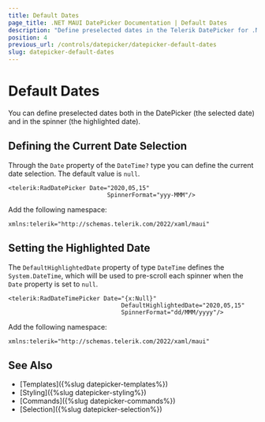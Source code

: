 ```yaml
---
title: Default Dates
page_title: .NET MAUI DatePicker Documentation | Default Dates
description: "Define preselected dates in the Telerik DatePicker for .NET MAUI and in the spinner."
position: 4
previous_url: /controls/datepicker/datepicker-default-dates
slug: datepicker-default-dates
---
```


# Default Dates

You can define preselected dates both in the DatePicker (the selected date) and in the spinner (the highlighted date).

## Defining the Current Date Selection

Through the `Date` property of the `DateTime?` type you can define the current date selection. The default value is `null`.

```XAML
<telerik:RadDatePicker Date="2020,05,15"
                            SpinnerFormat="yyy-MMM"/>
```

Add the following namespace:

```XAML
xmlns:telerik="http://schemas.telerik.com/2022/xaml/maui"
```

## Setting the Highlighted Date

The `DefaultHighlightedDate` property of type `DateTime` defines the `System.DateTime`, which will be used to pre-scroll each spinner when the `Date` property is set to `null`.

```XAML
<telerik:RadDateTimePicker Date="{x:Null}"
                                DefaultHighlightedDate="2020,05,15"
                                SpinnerFormat="dd/MMM/yyyy"/>
```

Add the following namespace:

```XAML
xmlns:telerik="http://schemas.telerik.com/2022/xaml/maui"
```

## See Also

- [Templates]({%slug datepicker-templates%})
- [Styling]({%slug datepicker-styling%})
- [Commands]({%slug datepicker-commands%})
- [Selection]({%slug datepicker-selection%})
